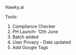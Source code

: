 Hawky.ai 

Tools:
1. Compliance Checker
2. PH Launch- 12th June 
3. Batch added
4. User Privacy - Date updated
5. Add Google Tags
